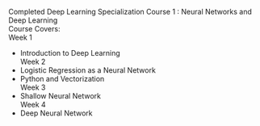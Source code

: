Completed Deep Learning Specialization Course 1 : Neural Networks and Deep Learning  
Course Covers:  
  Week 1  
* Introduction to Deep Learning  
Week 2  
* Logistic Regression as a Neural Network  
* Python and Vectorization  
Week 3  
* Shallow Neural Network  
Week 4  
* Deep Neural Network  
